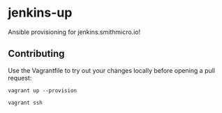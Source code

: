 # jenkins-up

Ansible provisioning for jenkins.smithmicro.io!


## Contributing

Use the Vagrantfile to try out your changes locally before opening a pull request:

`vagrant up --provision`

`vagrant ssh`

